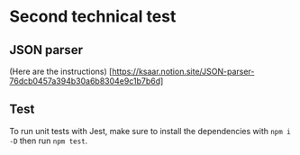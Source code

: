 # Second technical test

## JSON parser

(Here are the instructions) [https://ksaar.notion.site/JSON-parser-76dcb0457a394b30a6b8304e9c1b7b6d]

## Test

To run unit tests with Jest, make sure to install the dependencies with `npm i -D` then run `npm test`.
